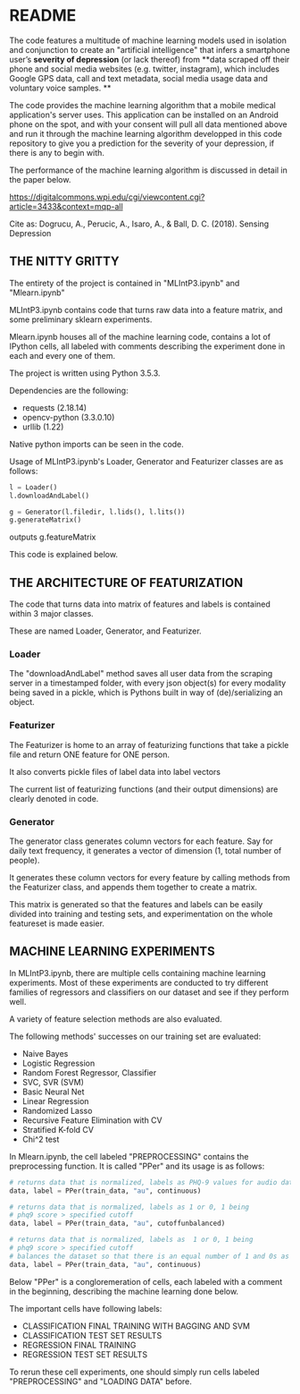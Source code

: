 # README

The code features a multitude of machine learning models
used in isolation and conjunction to create an 
"artificial intelligence" that infers a smartphone user’s 
**severity of depression** (or lack thereof) from **data scraped 
off their phone and social media websites (e.g. twitter, 
instagram), which includes Google GPS data, call and text metadata, 
social media usage data and voluntary voice samples. **

The code provides the machine learning algorithm that a
mobile medical application's server uses. This application
can be installed on an Android phone on the spot, and with 
your consent will pull all data mentioned above and run it 
through the machine learning algorithm developped in this 
code repository to give you a prediction for the severity 
of your depression, if there is any to begin with.

The performance of the machine learning algorithm is discussed
in detail in the paper below.

https://digitalcommons.wpi.edu/cgi/viewcontent.cgi?article=3433&context=mqp-all

Cite as:
Dogrucu, A., Perucic, A., Isaro, A., & Ball, D. C. (2018). Sensing Depression


## THE NITTY GRITTY

The entirety of the project is contained in "MLIntP3.ipynb" and "Mlearn.ipynb"

MLIntP3.ipynb contains code that turns raw data into a feature matrix, and some preliminary sklearn experiments.

Mlearn.ipynb houses all of the machine learning code, contains a lot of IPython cells, all labeled with comments describing the experiment done in each and every one of them.

The project is written using Python 3.5.3.

Dependencies are the following:

* requests (2.18.14)
* opencv-python (3.3.0.10)
* urllib (1.22)

Native python imports can be seen in the code.

Usage of MLIntP3.ipynb's Loader, Generator and Featurizer classes are as follows:

```python
l = Loader()
l.downloadAndLabel()

g = Generator(l.filedir, l.lids(), l.lits())
g.generateMatrix()
```

outputs g.featureMatrix


This code is explained below.


## THE ARCHITECTURE OF FEATURIZATION

The code that turns data into matrix of features and labels is contained within
3 major classes.

These are named Loader, Generator, and Featurizer.

### Loader

The "downloadAndLabel" method saves all user data from the scraping server in a
timestamped folder, with every json object(s) for every modality being saved in
a pickle, which is Pythons built in way of (de)/serializing an object.

### Featurizer

The Featurizer is home to an array of featurizing functions that take a pickle
file and return ONE feature for ONE person.

It also converts pickle files of label data into label vectors

The current list of featurizing functions (and their output dimensions) are clearly denoted in code.


### Generator

The generator class generates column vectors for each feature. Say for daily text
frequency, it generates a vector of dimension (1, total number of people).

It generates these column vectors for every feature by calling methods from the
Featurizer class, and appends them together to create a matrix.

This matrix is generated so that the features and labels can be easily divided
into training and testing sets, and experimentation on the whole featureset
is made easier.


## MACHINE LEARNING EXPERIMENTS

In MLIntP3.ipynb, there are multiple cells containing machine learning
experiments. Most of these experiments are conducted to try different families
of regressors and classifiers on our dataset and see if they perform well.

A variety of feature selection methods are also evaluated.

The following methods' successes on our training set are evaluated:
* Naive Bayes
* Logistic Regression
* Random Forest Regressor, Classifier
* SVC, SVR (SVM)
* Basic Neural Net
* Linear Regression
* Randomized Lasso
* Recursive Feature Elimination with CV
* Stratified K-fold CV
* Chi^2 test


In Mlearn.ipynb, the cell labeled "PREPROCESSING" contains the preprocessing
function. It is called "PPer" and its usage is as follows:

```python
# returns data that is normalized, labels as PHQ-9 values for audio data
data, label = PPer(train_data, "au", continuous)

# returns data that is normalized, labels as 1 or 0, 1 being
# phq9 score > specified cutoff
data, label = PPer(train_data, "au", cutoffunbalanced)

# returns data that is normalized, labels as  1 or 0, 1 being
# phq9 score > specified cutoff
# balances the dataset so that there is an equal number of 1 and 0s as labels
data, label = PPer(train_data, "au", continuous)
```

Below "PPer" is a congloremeration of cells, each labeled with a comment in the
beginning, describing the machine learning done below.


The important cells have following labels:
* CLASSIFICATION FINAL TRAINING WITH BAGGING AND SVM
* CLASSIFICATION TEST SET RESULTS
* REGRESSION FINAL TRAINING
* REGRESSION TEST SET RESULTS

To rerun these cell experiments, one should simply run cells labeled
"PREPROCESSING" and "LOADING DATA" before.

